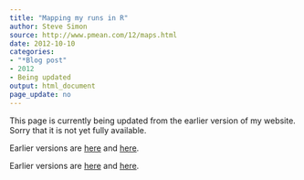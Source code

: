 ```yaml
---
title: "Mapping my runs in R"
author: Steve Simon
source: http://www.pmean.com/12/maps.html
date: 2012-10-10
categories:
- "*Blog post"
- 2012
- Being updated
output: html_document
page_update: no
---
```


This page is currently being updated from the earlier version of my website. Sorry that it is not yet fully available.

<!---More--->

 
Earlier versions are [here][sim1] and [here][sim2].
 
[sim1]: http://www.pmean.com/12/maps.html
[sim2]: http://new.pmean.com/mapping-my-runs/
 

Earlier versions are [here][sim1] and [here][sim2].
 
[sim1]: http://www.pmean.com/12/maps.html
[sim2]: http://new.pmean.com/mapping-my-runs/
